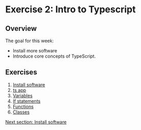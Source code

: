 # Exercise 2:  Intro to Typescript

## Overview

The goal for this week:
- Install more software
- Introduce core concepts of TypeScript.

## Exercises

1. [Install software](/notes/week2/install.md)
1. [ts app](/notes/week2/ts_app.md)
1. [Variables](/notes/week2/variables.md)
1. [If statements](/notes/week2/if.md)
1. [Functions](/notes/week2/functions.md)
1. [Classes](/notes/week2/classes.md)


[Next section: Install software](/notes/week2/install.md)

